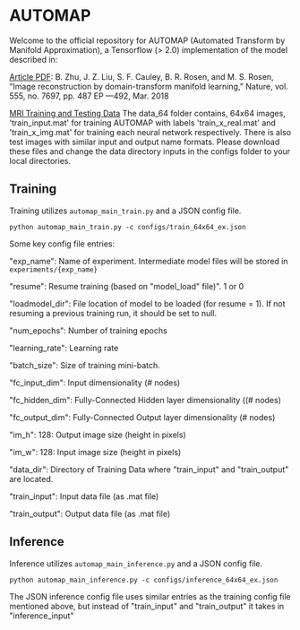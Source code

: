 # AUTOMAP

Welcome to the official repository for AUTOMAP (Automated Transform by Manifold Approximation), a Tensorflow (> 2.0) implementation of the model described in:

[Article PDF](http://martinos.org/lfi/pdf/AUTOMAP_Nature_2018.pdf): B. Zhu, J. Z. Liu, S. F. Cauley, B. R. Rosen, and M. S. Rosen, “Image reconstruction by domain-transform manifold learning,” Nature, vol. 555, no. 7697, pp. 487 EP ––492, Mar. 2018


[MRI Training and Testing Data](https://www.dropbox.com/s/7ysptucyro6imq8/data.7z?dl=1) The data_64 folder contains, 64x64 images, 'train_input.mat' for training AUTOMAP with labels 'train_x_real.mat' and 'train_x_img.mat' for training each neural network respectively. There is also test images with similar input and output name formats. Please download these files and change the data directory inputs in the configs folder to your local directories. 

## Training

Training utilizes `automap_main_train.py` and a JSON config file.

```
python automap_main_train.py -c configs/train_64x64_ex.json
```

Some key config file entries:

"exp_name": Name of experiment. Intermediate model files will be stored in `experiments/{exp_name}`

"resume": Resume training (based on "model_load" file)". 1 or 0

"loadmodel_dir": File location of model to be loaded (for resume = 1). If not resuming a previous training run, it should be set to null.

"num_epochs": Number of training epochs

"learning_rate": Learning rate

"batch_size": Size of training mini-batch.

"fc_input_dim": Input dimensionality (# nodes)

"fc_hidden_dim": Fully-Connected Hidden layer dimensionality ((# nodes)

"fc_output_dim": Fully-Connected Output layer dimensionality (# nodes)

"im_h": 128: Output image size (height in pixels)

"im_w": 128: Input image size (height in pixels)

"data_dir": Directory of Training Data where "train_input" and "train_output" are located.

"train_input": Input data file (as .mat file)

"train_output": Output data file (as .mat file)


## Inference

Inference utilizes `automap_main_inference.py` and a JSON config file.

```
python automap_main_inference.py -c configs/inference_64x64_ex.json
```

The JSON inference config file uses similar entries as the training config file mentioned above, but instead of "train_input" and "train_output" it takes in "inference_input"
